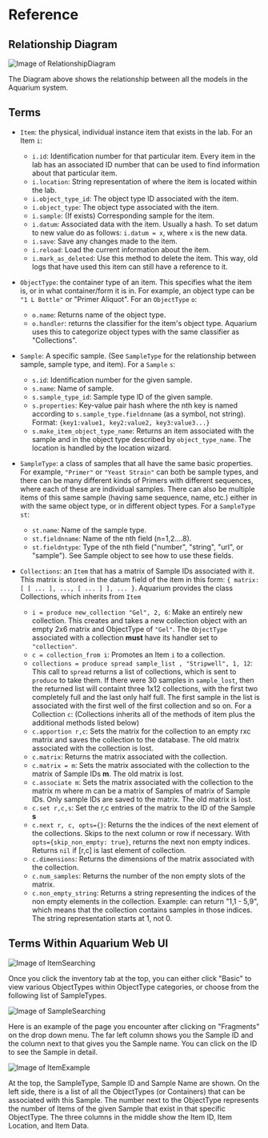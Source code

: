 # Reference

## Relationship Diagram

![Image of RelationshipDiagram](images/references/relationshipdiagram.png)

The Diagram above shows the relationship between all the models in the Aquarium system.

## Terms

* `Item`: the physical, individual instance item that exists in the lab.
    For an Item `i`:
  * `i.id`: Identification number for that particular item.
      Every item in the lab has an associated ID number that can be used to find
      information about that particular item.
  * `i.location`: String representation of where the item is located within the lab.
  * `i.object_type_id`: The object type ID associated with the item.
  * `i.object_type`: The object type associated with the item.
  * `i.sample`: (If exists) Corresponding sample for the item.
  * `i.datum`: Associated data with the item.
       Usually a hash.
       To set datum to new value do as follows: `i.datum = x`, where `x` is the
      new data.
  * `i.save`: Save any changes made to the item.
  * `i.reload`: Load the current information about the item.
  * `i.mark_as_deleted`: Use this method to delete the item.
      This way, old logs that have used this item can still have a reference to it.

* `ObjectType`: the container type of an item.
  This specifies what the item is, or in what container/form it is in.
  For example, an object type can be `"1 L Bottle"` or "Primer Aliquot".
  For an `ObjectType` `o`:
  * `o.name`: Returns name of the object type.
  * `o.handler`: returns the classifier for the item's object type.
      Aquarium uses this to categorize object types with the same classifier as "Collections".

* `Sample`: A specific sample.
  (See `SampleType` for the relationship between sample, sample type, and item).
  For a `Sample` `s`:
  * `s.id`: Identification number for the given sample.
  * `s.name`: Name of sample.
  * `s.sample_type_id`: Sample type ID of the given sample.
  * `s.properties`: Key-value pair hash where the nth key is named according to `s.sample_type.fieldnname` (as a symbol, not string).
      Format:
      `{key1:value1, key2:value2, key3:value3...}`
  * `s.make_item_object_type_name`: Returns an item associated with the sample and in the object type described by `object_type_name`.
      The location is handled by the location wizard.

* `SampleType`: a class of samples that all have the same basic properties.
  For example, `"Primer"` or `"Yeast Strain"` can both be sample types, and there can be many different kinds of Primers with different sequences, where each of these are individual samples.
  There can also be multiple items of this same sample (having same sequence, name, etc.) either in with the same object type, or in different object types.
  For a `SampleType` `st`:
  * `st.name`: Name of the sample type.
  * `st.fieldnname`: Name of the nth field (n=1,2....8).
  * `st.fieldntype`: Type of the nth field ("number", "string", "url", or "sample").
    See Sample object to see how to use these fields.

* `Collections`: an `Item` that has a matrix of Sample IDs associated with it.
    This matrix is stored in the datum field of the item in this form: `{ matrix: [ [ ... ], ..., [ ... ] ], ... }`.
    Aquarium provides the class Collections, which inherits from `Item`
  * `i = produce new_collection "Gel", 2, 6`: Make an entirely new collection.
      This creates and takes a new collection object with an empty 2x6 matrix and ObjectType of `"Gel"`.
      The `ObjectType` associated with a collection **must** have its handler set to `"collection"`.
  * `c = collection_from i`: Promotes an Item `i` to a collection.
  * `collections = produce spread sample_list , "Stripwell", 1, 12`: This call to `spread` returns a list of collections, which is sent to `produce` to take them.
      If there were 30 samples in `sample_lost`, then the returned list will containt three 1x12 collections, with the first two completely full and the last only half full.
      The first sample in the list is associated with the first well of the first collection and so on.
  For a Collection `c`: (Collections inherits all of the methods of item plus the additional methods listed below)
  * `c.apportion r,c`: Sets the matrix for the collection to an empty rxc matrix and saves the collection to the database.
     The old matrix associated with the collection is lost.
  * `c.matrix`: Returns the matrix associated with the collection.
  * `c.matrix = m`: Sets the matrix associated with the collection to the matrix of Sample IDs **m**.
      The old matrix is lost.
  * `c.associate m`: Sets the matrix associated with the collection to the matrix m where m can be a matrix of Samples of matrix of Sample IDs.
      Only sample IDs are saved to the matrix.
      The old matrix is lost.
  * `c.set r,c,s`: Set the r,c entries of the matrix to the ID of the Sample **s**
  * `c.next r, c, opts={}`: Returns the the indices of the next element of the collections.
      Skips to the next column or row if necessary.
      With `opts={skip_non_empty: true}`, returns the next non empty indices.
      Returns `nil` if [r,c] is last element of collection.
  * `c.dimensions`: Returns the dimensions of the matrix associated with the collection.
  * `c.num_samples`: Returns the number of the non empty slots of the matrix.
  * `c.non_empty_string`: Returns a string representing the indices of the non empty elements in the collection.
      Example: can return "1,1 - 5,9", which means that the collection contains samples in those indices.
      The string representation starts at 1, not 0.

## Terms Within Aquarium Web UI

![Image of ItemSearching](images/references/SearchingItems.png)

Once you click the inventory tab at the top, you can either click "Basic" to view various ObjectTypes within ObjectType categories, or choose from the following list of SampleTypes.

![Image of SampleSearching](images/references/SearchSample.png)

Here is an example of the page you encounter after clicking on "Fragments" on the drop down menu.
The far left column shows you the Sample ID and the column next to that gives you the Sample name.
You can click on the ID to see the Sample in detail.

![Image of ItemExample](images/references/SampleSpec.png)

At the top, the SampleType, Sample ID and Sample Name are shown.
On the left side, there is a list of all the ObjectTypes (or Containers) that can be associated with this Sample.
The number next to the ObjectType represents the number of Items of the given Sample that exist in that specific ObjectType.
The three columns in the middle show the Item ID, Item Location, and Item Data.
